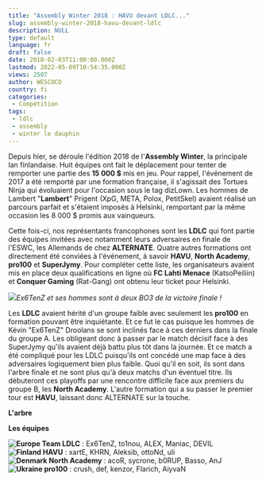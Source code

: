 ```yaml
---
title: "Assembly Winter 2018 : HAVU devant LDLC..."
slug: assembly-winter-2018-havu-devant-ldlc
description: NULL
type: default
language: fr
draft: false
date: 2018-02-03T11:00:00.000Z
lastmod: 2022-05-09T10:54:35.000Z
views: 2507
author: WESCOCO
country: fi
categories:
 - Compétition
tags:
 - ldlc
 - assembly
 - winter le dauphin
---
```

Depuis hier, se déroule l'édition 2018 de l'**Assembly Winter**, la principale lan finlandaise. Huit équipes ont fait le déplacement pour tenter de remporter une partie des **15 000 $** mis en jeu. Pour rappel, l'événement de 2017 a été remporté par une formation française, il s'agissait des Tortues Ninja qui évoluaient pour l'occasion sous le tag dizLown. Les hommes de Lambert "**Lambert**" Prigent (XpG, META, Polox, PetitSkel) avaient réalisé un parcours parfait et s'étaient imposés à Helsinki, remportant par la même occasion les 8 000 $ promis aux vainqueurs.

Cette fois-ci, nos représentants francophones sont les **LDLC** qui font partie des équipes invitées avec notamment leurs adversaires en finale de l'ESWC, les Allemands de chez **ALTERNATE**. Quatre autres formations ont directement été conviées à l'événement, à savoir **HAVU**, **North Academy**, **pro100** et **SuperJymy**. Pour compléter cette liste, les organisateurs avaient mis en place deux qualifications en ligne où **FC Lahti Menace** (KatsoPeiliin) et **Conquer Gaming** (Rat-Gang) ont obtenu leur ticket pour Helsinki.

![](https://flickshot-ue.s3.eu-west-2.amazonaws.com/flickshot/article/5a75963220edc/images/H4NxDKjIIgL4rv2y1mBcDEBsDHd1vO7VwW9W57YS.jpeg)_Ex6TenZ et ses hommes sont à deux BO3 de la victoire finale !_

Les **LDLC** avaient hérité d'un groupe faible avec seulement les **pro100** en formation pouvant être inquiétante. Et ce fut le cas puisque les hommes de Kévin "Ex6TenZ" Droolans⁠ se sont inclinés face à ces derniers dans la finale du groupe A. Les obligeant donc à passer par le match décisif face à des SuperJymy qu'ils avaient déjà battu plus tôt dans la journée. Et ce match a été compliqué pour les LDLC puisqu'ils ont concédé une map face à des adversaires logiquement bien plus faible. Quoi qu'il en soit, ils sont dans l'arbre finale et ne sont plus qu'à deux matchs d'un éventuel titre. Ils débuteront ces playoffs par une rencontre difficile face aux premiers du groupe B, les **North Academy**. L'autre formation qui a su passer le premier tour est **HAVU**, laissant donc ALTERNATE sur la touche. 

**L'arbre** 

**Les équipes**

**![Europe](/images/countries/eu.svg)⁠ Team LDLC** : Ex6TenZ, to1nou, ALEX, Maniac, DEVIL⁠  
**![Finland](/images/countries/fi.svg)⁠ HAVU** : xartE, KHRN, Aleksib, ottoNd, uli  
**![Denmark](/images/countries/dk.svg)⁠ North Academy** : acoR, sycrone, b0RUP, Basso, AnJ  
**![Ukraine](/images/countries/ua.svg)⁠ pro100** : crush, def, kenzor, Flarich, AiyvaN
